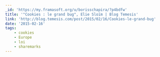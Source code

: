 ```yaml
---
_id: 'https://my.framasoft.org/u/borisschapira/?p4bdfw'
title: '"Cookies : le grand bug", Elie Sloïm | Blog Temesis'
link: 'http://blog.temesis.com/post/2015/02/16/Cookies-le-grand-bug'
date: '2015-02-16'
tags:
    - cookies
    - Europe
    - loi
    - sharemarks
---
```


<div class="markdown"><p></p></div>
